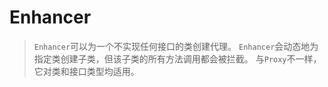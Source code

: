 
# Enhancer
> `Enhancer`可以为一个不实现任何接口的类创建代理。
> `Enhancer`会动态地为指定类创建子类，但该子类的所有方法调用都会被拦截。
> 与`Proxy`不一样，它对类和接口类型均适用。


